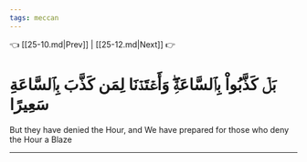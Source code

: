 ```yaml
---
tags: meccan
---
```


👈 [[25-10.md|Prev]] | [[25-12.md|Next]] 👉

# بَلۡ كَذَّبُواْ بِٱلسَّاعَةِۖ وَأَعۡتَدۡنَا لِمَن كَذَّبَ بِٱلسَّاعَةِ سَعِيرًا

But they have denied the Hour, and We have prepared for those who deny the Hour a Blaze

---

